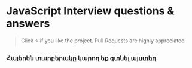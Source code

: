 # JavaScript Interview questions & answers

> Click :star: if you like the project. Pull Requests are highly appreciated.

### Հայերեն տարբերակը կարող եք գտնել [այստեղ](https://github.com/rockinrole/JS-Interview/tree/main/Arm)



[//]: # (### For English version click [here]&#40;https://github.com/rockinrole/JS-Interview/tree/main/Eng&#41;)

[//]: # ()
[//]: # ()
[//]: # (### Для русской версии нажмите [здесь]&#40;https://github.com/rockinrole/JS-Interview/tree/main/Rus&#41;)

[//]: # ( )

